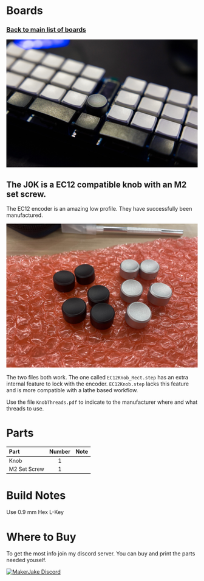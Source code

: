 # Boards
### [Back to main list of boards](https://github.com/MakerJake01/MakerJakes-keyboards) 
![keyboard](Knobs_on_Board.jpg)
## The J0K is a EC12 compatible knob with an M2 set screw.

The EC12 encoder is an amazing low profile. They have successfully been manufactured.

![Pics from GB](knobs.jpg)

The two files both work. The one called `EC12Knob_Rect.step` has an extra internal feature to lock with the encoder. `EC12Knob.step` lacks this feature and is more compatible with a lathe based workflow.

Use the file `KnobThreads.pdf` to indicate to the manufacturer where and what threads to use.

# Parts
| Part        | Number      | Note |
| :---        |    :----:   |          ---: |
| Knob   | 1           |  |
| M2 Set Screw | 1 |  |

# Build Notes
Use 0.9 mm Hex L-Key

# Where to Buy 
To get the most info join my discord server. You can buy and print the parts needed youself. 


[![MakerJake Discord](https://img.shields.io/badge/Discord-5865F2?style=for-the-badge&logo=discord&logoColor=white)](https://discord.gg/ktUDJ3w) 